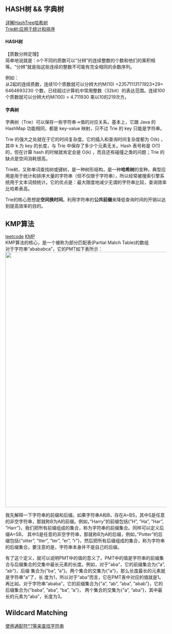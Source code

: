 ## HASH树 && 字典树

[详解HashTree哈希树](https://blog.csdn.net/yang_yulei/article/details/46337405)  
[Trie树:应用于统计和排序](http://blog.csdn.net/hguisu/article/details/8131559)

#### HASH树
【质数分辨定理】  
简单地说就是：n个不同的质数可以“分辨”的连续整数的个数和他们的乘积相等。“分辨”就是指这些连续的整数不可能有完全相同的余数序列。

例如：  
从2起的连续质数，连续10个质数就可以分辨大约M(10) =2*3*5*7*11*13*17*19*23*29= 6464693230 个数，已经超过计算机中常用整数（32bit）的表达范围。连续100个质数就可以分辨大约M(100) = 4.711930 乘以10的219次方。
#### 字典树
字典树（Trie）可以保存一些字符串->值的对应关系。基本上，它跟 Java 的 HashMap 功能相同，都是 key-value 映射，只不过 Trie 的 key 只能是字符串。  

Trie 的强大之处就在于它的时间复杂度。它的插入和查询时间复杂度都为 O(k) ，其中 k 为 key 的长度，与 Trie 中保存了多少个元素无关。Hash 表号称是 O(1) 的，但在计算 hash 的时候就肯定会是 O(k) ，而且还有碰撞之类的问题；Trie 的缺点是空间消耗很高。  

Trie树，又称单词查找树或键树，是一种树形结构，是一种**哈希树**的变种。典型应用是用于统计和排序大量的字符串（但不仅限于字符串），所以经常被搜索引擎系统用于文本词频统计。它的优点是：最大限度地减少无谓的字符串比较，查询效率比哈希表高。  

Trie的核心思想是**空间换时间**。利用字符串的**公共前缀**来降低查询时间的开销以达到提高效率的目的。  

## KMP算法
[leetcode](https://leetcode-cn.com/problems/implement-strstr/solution/bang-ni-ba-kmpsuan-fa-xue-ge-tong-tou-ming-ming-ba/)
[KMP](https://www.cnblogs.com/zhangtianq/p/5839909.html)  
KMP算法的核心，是一个被称为部分匹配表(Partial Match Table)的数组  
对于字符串“abababca”，它的PMT如下表所示：
<img src="https://pic1.zhimg.com/50/v2-e905ece7e7d8be90afc62fe9595a9b0f_hd.jpg?source=1940ef5c" data-caption="" data-size="normal" data-rawwidth="796" data-rawheight="299" class="origin_image zh-lightbox-thumb" width="796" data-original="https://pic3.zhimg.com/v2-e905ece7e7d8be90afc62fe9595a9b0f_r.jpg?source=1940ef5c"/>

我先解释一下字符串的前缀和后缀。如果字符串A和B，存在A=BS，其中S是任意的非空字符串，那就称B为A的前缀。例如，”Harry”的前缀包括{”H”, ”Ha”, ”Har”, ”Harr”}，我们把所有前缀组成的集合，称为字符串的前缀集合。同样可以定义后缀A=SB， 其中S是任意的非空字符串，那就称B为A的后缀，例如，”Potter”的后缀包括{”otter”, ”tter”, ”ter”, ”er”, ”r”}，然后把所有后缀组成的集合，称为字符串的后缀集合。要注意的是，字符串本身并不是自己的后缀。

有了这个定义，就可以说明PMT中的值的意义了。PMT中的值是字符串的前缀集合与后缀集合的交集中最长元素的长度。例如，对于”aba”，它的前缀集合为{”a”, ”ab”}，后缀 集合为{”ba”, ”a”}。两个集合的交集为{”a”}，那么长度最长的元素就是字符串”a”了，长 度为1，所以对于”aba”而言，它在PMT表中对应的值就是1。再比如，对于字符串”ababa”，它的前缀集合为{”a”, ”ab”, ”aba”, ”abab”}，它的后缀集合为{”baba”, ”aba”, ”ba”, ”a”}， 两个集合的交集为{”a”, ”aba”}，其中最长的元素为”aba”，长度为3。

## Wildcard Matching


[使用通配符*,?等来查找字符串](https://blog.csdn.net/m0_37609579/article/details/100026156)
